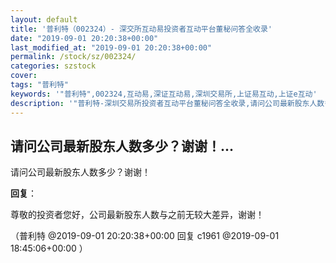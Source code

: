 ```yaml
---
layout: default
title: '普利特（002324）- 深交所互动易投资者互动平台董秘问答全收录'
date: "2019-09-01 20:20:38+00:00"
last_modified_at: "2019-09-01 20:20:38+00:00"
permalink: /stock/sz/002324/
categories: szstock
cover: 
tags: "普利特"
keywords: '"普利特",002324,互动易,深证互动易,深圳交易所,上证易互动,上证e互动'
description: '"普利特-深圳交易所投资者互动平台董秘问答全收录,请问公司最新股东人数多少？谢谢！"'
---
```


## 请问公司最新股东人数多少？谢谢！...

请问公司最新股东人数多少？谢谢！

**回复**：

尊敬的投资者您好，公司最新股东人数与之前无较大差异，谢谢！ 

（普利特  @2019-09-01 20:20:38+00:00 回复 c1961  @2019-09-01 18:45:06+00:00 ）

